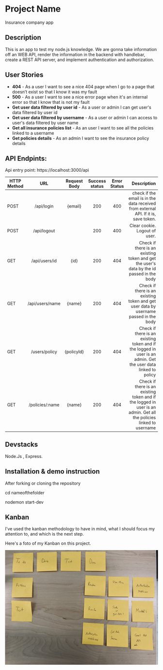 # Project Name

Insurance company app

## Description

This is an app to test my node.js knowledge. We are gonna take information off an WEB API, render the information in the backend with handlebar, create a REST API server, and implement authentication and authorization.

## User Stories

- **404** - As a user I want to see a nice 404 page when I go to a page that doesn’t exist so that I know it was my fault
- **500** - As a user I want to see a nice error page when it's an internal error so that I know that is not my fault
- **Get user data filtered by user id** - As a user or admin I can get user's data filtered by user id
- **Get user data filtered by username** - As a user or admin I can access to user's data filtered by user name
- **Get all insurance policies list** - As an user I want to see all the policies linked to a username
- **Get policies details** - As an admin I want to see the insurance policy details

## API Endpints:

Api entry point: https://localhost:3000/api

| HTTP Method |       URL       | Request Body | Success status | Error Status |                                                                                                        Description |
| ----------- | :-------------: | :----------: | :------------: | :----------: | -----------------------------------------------------------------------------------------------------------------: |
| POST        |   /api/login    |   {email}    |      200       |     400      |                                check if the email is in the data received from external API. If it is, save token. |
| POST        |   /api/logout   |              |      200       |     400      |                                                                                      Clear cookie. Logout of user. |
| GET         |  /api/users/id  |     {id}     |      200       |     404      |                           Check if there is an existing token and get the user's data by the id passed in the body |
| GET         | /api/users/name |    {name}    |      200       |     404      |                               Check if there is an existing token and get user data by username passed in the body |
| GET         |  /users/policy  |  {policyId}  |      200       |     404      |      Check if there is an existing token and if the logged in user is an admin. Get the user data linked to policy |
| GET         | /policies/:name |    {name}    |      200       |     404      | Check if there is an existing token and if the logged in user is an admin. Get all the policies linked to username |

## Devstacks

Node.Js , Express.

## Installation & demo instruction

After forking or cloning the repository

cd nameofthefolder

nodemon start-dev

## Kanban

I've used the kanban methodology to have in mind, what I should focus my attention to, and which is the next step.

Here's a foto of my Kanban on this project.

![Photo](public/images/IMG_4721.jpg)
